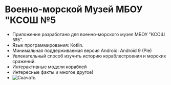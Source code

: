# Военно-морской Музей МБОУ "КСОШ №5
+ Приложение разработано для военно-морского музея МБОУ "КСОШ №5".
+ Язык программирования: Kotlin.
+ Минимальная поддерживаемая версия Android: Android 9 (Pie)
+ Увлекательный способ изучить историю кораблестроения и морских сражений.
+ Интерактивные модели кораблей
+ Интересные факты и многое другое!
+ ![Скачать]((https://drive.google.com/drive/folders/1rj8yJsLR-H0rNwsxUoVI6gi1ssQx3SeI))

